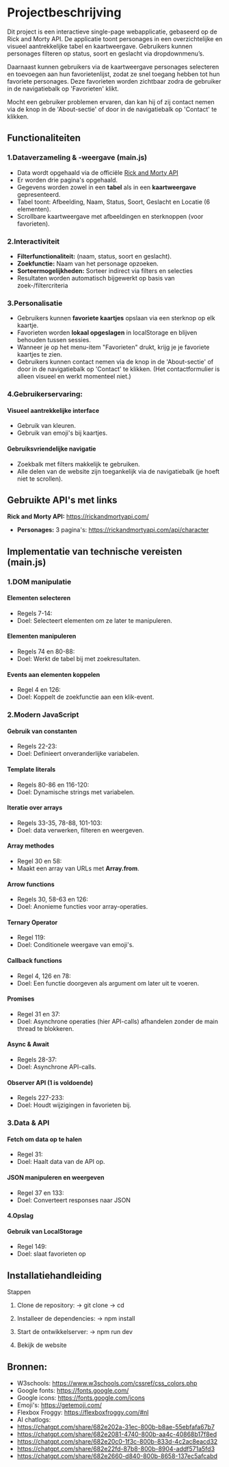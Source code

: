 # Projectbeschrijving

Dit project is een interactieve single-page webapplicatie, gebaseerd op de Rick and Morty API. De applicatie toont personages in een overzichtelijke en visueel aantrekkelijke tabel en kaartweergave. Gebruikers kunnen personages filteren op status, soort en geslacht via dropdownmenu’s. 

Daarnaast kunnen gebruikers via de kaartweergave personages selecteren en toevoegen aan hun favorietenlijst, zodat ze snel toegang hebben tot hun favoriete personages. Deze favorieten worden zichtbaar zodra de gebruiker in de navigatiebalk op 'Favorieten' klikt.

Mocht een gebruiker problemen ervaren, dan kan hij of zij contact nemen via de knop in de 'About-sectie' of door in de navigatiebalk op 'Contact' te klikken.


## Functionaliteiten

### 1.Dataverzameling & -weergave (main.js)
- Data wordt opgehaald via de officiële [Rick and Morty API](https://rickandmortyapi.com/api/character)
- Er worden drie pagina's opgehaald.
- Gegevens worden zowel in een **tabel** als in een **kaartweergave** gepresenteerd.
- Tabel toont: Afbeelding, Naam, Status, Soort, Geslacht en Locatie (6 elementen).
- Scrollbare kaartweergave met afbeeldingen en sterknoppen (voor favorieten).

### 2.Interactiviteit
- **Filterfunctionaliteit:** (naam, status, soort en geslacht).
- **Zoekfunctie:** Naam van het personage opzoeken.
- **Sorteermogelijkheden:** Sorteer indirect via filters en selecties
- Resultaten worden automatisch bijgewerkt op basis van zoek-/filtercriteria

### 3.Personalisatie
- Gebruikers kunnen **favoriete kaartjes** opslaan via een sterknop op elk kaartje.
- Favorieten worden **lokaal opgeslagen** in localStorage en blijven behouden tussen sessies.
- Wanneer je op het menu-item "Favorieten" drukt, krijg je je favoriete kaartjes te zien.
- Gebruikers kunnen contact nemen via de knop in de 'About-sectie' of door in de navigatiebalk op 'Contact' te klikken. (Het contactformulier is alleen visueel en werkt momenteel niet.)

### 4.Gebruikerservaring:  
#### Visueel aantrekkelijke interface
- Gebruik van kleuren.
- Gebruik van emoji's bij kaartjes.

#### Gebruiksvriendelijke navigatie 
- Zoekbalk met filters makkelijk te gebruiken.
- Alle delen van de website zijn toegankelijk via de navigatiebalk (je hoeft niet te scrollen).

## Gebruikte API's met links 
**Rick and Morty API:** https://rickandmortyapi.com/
- **Personages:** 3 pagina's: https://rickandmortyapi.com/api/character


## Implementatie van technische vereisten (main.js)

### 1.DOM manipulatie

#### Elementen selecteren 
- Regels 7-14:
- Doel: Selecteert elementen om ze later te manipuleren.

#### Elementen manipuleren
- Regels 74 en 80-88:
- Doel: Werkt de tabel bij met zoekresultaten.

#### Events aan elementen koppelen
- Regel 4 en 126:
- Doel: Koppelt de zoekfunctie aan een klik-event.

### 2.Modern JavaScript
#### Gebruik van constanten
- Regels 22-23:
- Doel: Definieert onveranderlijke variabelen.

#### Template literals
- Regels 80-86 en 116-120:
- Doel: Dynamische strings met variabelen.

#### Iteratie over arrays
- Regels 33-35, 78-88, 101-103:
- Doel: data verwerken, filteren en weergeven. 

#### Array methodes
- Regel 30 en 58:
- Maakt een array van URLs met **Array.from**.

#### Arrow functions
- Regels 30, 58-63 en 126:
- Doel: Anonieme functies voor array-operaties.

#### Ternary Operator
- Regel 119:
- Doel: Conditionele weergave van emoji's.

#### Callback functions
- Regel 4, 126 en 78: 
- Doel: Een functie doorgeven als argument om later uit te voeren.

#### Promises
- Regel 31 en 37:
- Doel: Asynchrone operaties (hier API-calls) afhandelen zonder de main thread te blokkeren.

#### Async & Await
- Regels 28-37:
- Doel: Asynchrone API-calls.

#### Observer API (1 is voldoende)
- Regels 227-233:
- Doel: Houdt wijzigingen in favorieten bij.

### 3.Data & API

#### Fetch om data op te halen
- Regel 31:
- Doel: Haalt data van de API op.

#### JSON manipuleren en weergeven
- Regel 37 en 133:
- Doel: Converteert responses naar JSON

#### 4.Opslag

#### Gebruik van LocalStorage 
- Regel 149:
- Doel: slaat favorieten op

## Installatiehandleiding 

Stappen
1. Clone de repository: 
-> git clone <URL-van-de-repository>
-> cd <naam-van-de-repository>

2. Installeer de dependencies:
-> npm install

3. Start de ontwikkelserver:
-> npm run dev

4. Bekijk de website 

## Bronnen: 
- W3schools: https://www.w3schools.com/cssref/css_colors.php
- Google fonts: https://fonts.google.com/
- Google icons: https://fonts.google.com/icons 
- Emoji's: https://getemoji.com/ 
- Flexbox Froggy: https://flexboxfroggy.com/#nl 
- AI chatlogs:
- https://chatgpt.com/share/682e202a-31ec-800b-b8ae-55ebfafa67b7 
- https://chatgpt.com/share/682e2081-4740-800b-aa4c-40868b17f8ed 
- https://chatgpt.com/share/682e20c0-1f3c-800b-833d-4c2ac8eacd32
- https://chatgpt.com/share/682e22fd-87b8-800b-8904-addf571a5fd3 
- https://chatgpt.com/share/682e2660-d840-800b-8658-137ec5afcabd 



